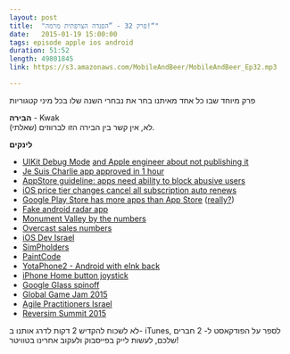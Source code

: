 ```yaml
---
layout: post
title:  "פרק 32 - ”הפנדה הצרפתית מרמה!“"
date:   2015-01-19 15:00:00
tags: episode apple ios android
duration: 51:52
length: 49801845
link: https://s3.amazonaws.com/MobileAndBeer/MobileAndBeer_Ep32.mp3

---
```


פרק מיוחד שבו כל אחד מאיתנו בחר את נבחרי השנה שלו בכל מיני קטגוריות

**הבירה** - Kwak  
לא, אין קשר בין הבירה הזו לברווזים (שאלתי).

**לינקים**

* [UIKit Debug Mode](http://petersteinberger.com/blog/2015/uikit-debug-mode/) [and Apple engineer about not publishing it](https://twitter.com/andy_matuschak/status/553576869098823683)
* [Je Suis Charlie app approved in 1 hour](http://9to5mac.com/2015/01/12/je-suis-charlie-app/)
* [AppStore guideline: apps need ability to block abusive users](https://twitter.com/micheletitolo/status/554699158058049536)
* [iOS price tier changes cancel all subscription auto renews](https://twitter.com/tomroyal/status/555360547735359488)
* [Google Play Store has more apps than App Store](http://blog.appfigures.com/app-stores-growth-accelerates-in-2014/) ([really?](https://www.apple.com/pr/library/2015/01/08App-Store-Rings-in-2015-with-New-Records.html))
* [Fake android radar app](https://news.ycombinator.com/item?id=8845236)
* [Monument Valley by the numbers](https://static1.squarespace.com/static/527b69fbe4b0febeee4fc9f7/t/54b80483e4b0f32f8253d06c/1421345934518/?format=1000w)
* [Overcast sales numbers](http://www.marco.org/2015/01/15/overcast-sales-numbers)
* [iOS Dev Israel](https://www.facebook.com/groups/iosdevil)
* [SimPholders](http://simpholders.com)
* [PaintCode](http://www.paintcodeapp.com)
* [YotaPhone2 - Android with eInk back](http://www.androidcentral.com/e-ink-paradise-flip-side-yotaphone-2)
* [iPhone Home button joystick](http://www.macrumors.com/2015/01/15/iphone-home-button-joystick/)
* [Google Glass spinoff](http://www.aol.com/article/2015/01/15/google-to-stop-consumer-sales-of-glass-to-redesign-device/21130515/)
* [Global Game Jam 2015](http://globalgamejam.org/2014/jam-sites?country=IL)
* [Agile Practitioners Israel](http://apilconf.com)
* [Reversim Summit 2015](http://summit2015.reversim.com/wishes)


לא לשכוח להקדיש 2 דקות לדרג אותנו ב- iTunes, לספר על הפודקאסט ל- 2 חברים שלכם, לעשות לייק בפייסבוק ולעקוב אחרינו בטוויטר!

